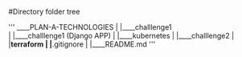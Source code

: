#Directory folder tree

'''
____PLAN-A-TECHNOLOGIES
| |____challlenge1   
   | |____challlenge1 (Django APP)
   | |____kubernetes
| |____challlenge2
   | |____terraform
| |____.gitignore
| |____README.md
'''